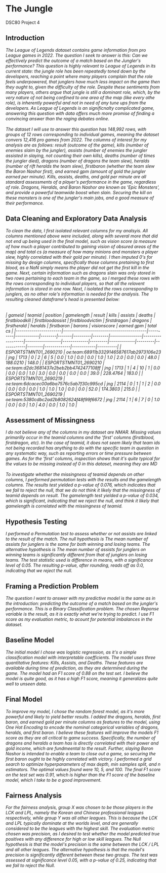 # The Jungle
DSC80 Project 4

## Introduction

*The League of Legends dataset contains game information from pro League games in 2022. The question I seek to answer is this: Can we effectively predict the outcome of a match based on the Jungler's performance? This question is highly relevant to League of Legends in its current state: the jungle role has been repeatedly toned down by the developers, reaching a point where many players complain that the role feels underpowered, that junglers have much less impact on the game then they ought to, given the difficulty of the role. Despite these sentiments from many players, others argue that jungle is still a dominant role, which, by the very nature of not being confined to one area of the map (like every othe role), is inherently powerful and not in need of any tune ups from the developers. As League of Legends is an significnalty complicated game, answering this question with data offers much more promise of finding a convincing answer than the raging debates online.<br><br>The dataset I will use to answer this question has 148,992 rows, with groups of 12 rows corresponding to individual games, meaning the dataset convers 12,416 pro games from 2022. The columns of interest for my analysis are as follows: result (outcome of the game), kills (number of enemies slaim by the jungler), assists (number of enemies the jungler assisted in slaying, not counting their own kills), deaths (number of times the jungler died), dragons (number of dragons the team slew), heralds (number of rift heralds the team slew), firstbaron (whether the team slew the Baron Nashor first), and earned gpm (amount of gold the jungler earned per minute). Kills, assists, deaths, and gold per minute are all standard assessments of a player's performance in the game, regardless of role. Dragons, Heralds, and Baron Nashor are known as 'Epic Monsters', and provide a powerful teamwide boost when slain. Securing the kill on these monsters is one of the jungler's main jobs, and a good measure of their performance.*

## Data Cleaning and Exploratory Data Analysis

*To clean the data, I first isolated relevant columns for my analsyis. All columns mentioned above were included, along with several more that did not end up being used in the final model, such as vision score (a measure of how much a player contributed to gaining vision of obsured areas of the map) and total cs (a measure of how many minions and monsters a player slew, highly correlated with their gold per minute). I then imputed 0's for missing by design columns, specifically those columns pretaining to first blood, as a NaN simply means the player did not get the first kill in the game. Next, certain information such as dragons slain was only stored in two rows pertaining to each team in the game, so I merged these rows with the rows corresponding to individual players, so that all the relavent information is stored in one row. Next, I isolated the rows corresponding to junglers, as no other role's information is needed for the analysis. The resulting cleaned dataframe's head is presented below:<br><br><br>* *| gameid                | teamid                                   | position | gamelength | result | kills | assists | deaths | firstbloodkill | firstbloodassist | firstbloodvictim | firstdragon | dragons | firstherald | heralds | firstbaron | barons | visionscore | earned gpm | total cs |
|-----------------------|------------------------------------------|----------|------------|--------|-------|---------|--------|----------------|------------------|------------------|-------------|---------|-------------|---------|------------|--------|-------------|------------|----------|
| ESPORTSTMNT01_2690210 | oe:team:68911b3329146587617ab2973106e23 | jng      | 1713       | 0      | 2     | 6       | 5      | 0.0            | 1.0              | 0.0              | 0.0         | 1.0     | 1.0         | 2.0     | 0.0        | 0.0    | 48.0        | 188.0210   | 148.0    |
| ESPORTSTMNT01_2690210 | oe:team:d2dc3681437e2beb2bb4742477108ff | jng      | 1713       | 1      | 4     | 10      | 1      | 0.0            | 0.0              | 0.0              | 1.0         | 3.0     | 0.0         | 0.0     | 0.0        | 0.0    | 39.0        | 228.4764   | 183.0    |
| ESPORTSTMNT01_2690219 | oe:team:6dcacec00a6ba7576c5ab7f30c995cd | jng      | 2114       | 0      | 1     | 1       | 2      | 0.0            | 0.0              | 0.0              | 0.0         | 1.0     | 1.0         | 1.0     | 0.0        | 0.0    | 52.0        | 174.3803   | 215.0    |
| ESPORTSTMNT01_2690219 | oe:team:5380cdbc2ad2b8082624f48f99f6672 | jng      | 2114       | 1      | 6     | 7       | 0      | 1.0            | 0.0              | 0.0              | 1.0         | 4.0     | 0.0         | 1.0     | 1.0        |*

## Assessment of Missingness

*I do not believe any of the columns in my dataset are NMAR. Missing values primarilly occur in the teamid columns and the 'first' columns (firstblood, firstdragon, etc). In the case of teamid, it does not seem likely that team ids not being recorded has anything to do with the specific team in question in any systematic way, such as reporting errors or time pressure between games. As for the 'first' columns, inspection shows that it's quite typical for the values to be missing instead of 0 in this dataset, meaning they are MD<br><br>To investigate whether the missingness of teamid depends on other columns, I performed permutation tests with the results and the gamelength columns. The results test yielded a p-value of 0.076, which indicates that we fail to reject the null, that we do not think it likely that the missingness of teamid depends on result. The gamelength test yielded a p-value of 0.034, which is significant, indicating that we reject the null, and think it likely that gamelength is correlated with the missingness of teamid.*

## Hypothesis Testing

*I performed a Permutation test to assess whether or not assists are linked to the result of the match. The null hypothesis is The mean number of assists for junglers is the same for both winning and losing teams. The alternative hypothesis is The mean number of assists for junglers on winning teams is significantly different from that of junglers on losing teams. The test statistic used is difference in means, with a significance level of 0.05. The resulting p-value, after rounding, reads off as 0.0, indicating that we reject the null.*

## Framing a Prediction Problem

*The question I want to answer with my predictive model is the same as in the introduction: predicting the outcome of a match based on the jungler's performance. This is a Binary Classification problem. The chosen Reponse variable is the result, as it is exactly what we're trying to predict. I use F1 score as my evaluation metric, to acount for potential imbalances in the dataset.*

## Baseline Model

*The initial model I chose was logistic regression, as it's a simple classification model with interpretable coefficients. The model uses three quantitative features: Kills, Assists, and Deaths. These features are available during time of prediction, as they are determined during the game. The model had an F1 score of 0.88 on the test set. I believe the model is quite good, as it has a high F1 score, meaning it generalizes quite well to unseen data.*

## Final Model

*To improve my model, I chose the random forest model, as it's more powerful and likely to yield better results. I added the dragons, heralds, first baron, and earned gold per minute columns as features to the model, using One Hot Encoding to encode the nominal categorical variables of dragons, heralds, and first baron. I believe these features will improve the models F1 score as they are all critical to game success. Specifically, the number of dragons and heralds a team has is directly correlated with their power and gold income, which are fundmeental to the result. Further, slaying Baron Nashor is intended to enable a team to close out a game, so securing the first baron ought to be highly correlated with victory. I performed a grid search to optimize hyperparameters of max depth, min samples split, and n estimators. The optimal values found were 10, 5, and 100. The final F1 score on the test set was 0.91, which is higher than the F1 score of the baseline model, which I take to be a good improvement.*

## Fairness Analysis

*For the fairness analysis, group X was chosen to be those players in the LCK and LPL, namely the Korean and Chinese professional leagues respectively, while group Y was all other leagues. This is because the LCK and LPL typically dominate at the worlds level, and are generally considered to be the leagues with the highest skill. The evaluation metric chosen was precision, as I desired to test whether the model predicted true positives with any difference for high or low skill leagues. The Null hypothesis is that the model's precision is the same between the LCK / LPL and all other leagues. The alternative hypothesis is that the model's precision is significantly different between these two groups. The test was assessed at significance level 0.05, with a p-value of 0.25, indicating that we fail to reject the Null.*

